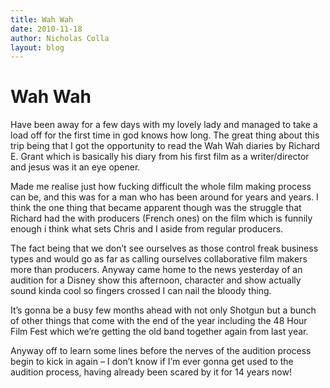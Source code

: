 ```yaml
---
title: Wah Wah
date: 2010-11-18
author: Nicholas Colla
layout: blog
---
```

# Wah Wah

Have been away for a few days with my lovely lady and managed to take a load off for the first time in god knows how long. The great thing about this trip being that I got the opportunity to read the Wah Wah diaries by Richard E. Grant which is basically his diary from his first film as a writer/director and jesus was it an eye opener.

Made me realise just how fucking difficult the whole film making process can be, and this was for a man who has been around for years and years. I think the one thing that became apparent though was the struggle that Richard had the with producers (French ones) on the film which is funnily enough i think what sets Chris and I aside from regular producers.

The fact being that we don’t see ourselves as those control freak business types and would go as far as calling ourselves collaborative film makers more than producers. Anyway came home to the news yesterday of an audition for a Disney show this afternoon, character and show actually sound kinda cool so fingers crossed I can nail the bloody thing.

It’s gonna be a busy few months ahead with not only Shotgun but a bunch of other things that come with the end of the year including the 48 Hour Film Fest which we’re getting the old band together again from last year.

Anyway off to learn some lines before the nerves of the audition process begin to kick in again – I don’t know if I’m ever gonna get used to the audition process, having already been scared by it for 14 years now!